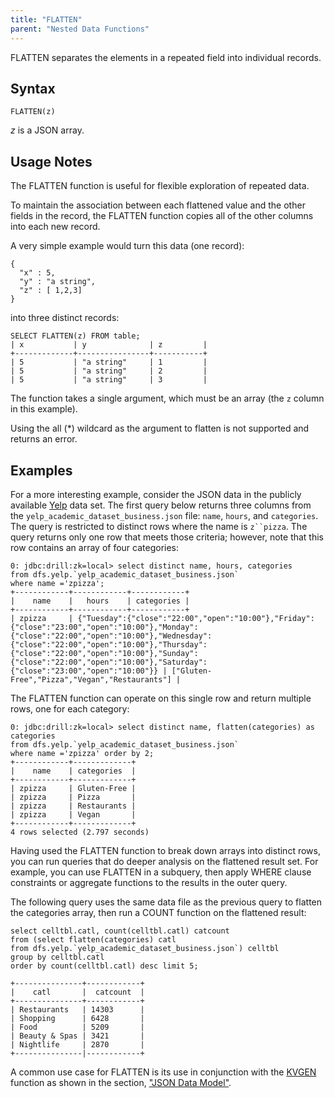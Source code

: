 ```yaml
---
title: "FLATTEN"
parent: "Nested Data Functions"
---
```

FLATTEN separates the elements in a repeated field into individual records.

## Syntax

    FLATTEN(z)

*z* is a JSON array.

## Usage Notes

The FLATTEN function is useful for flexible exploration of repeated data.

To maintain the association between each flattened value and the other fields in
the record, the FLATTEN function copies all of the other columns into each new record. 

A very simple example would turn this data (one record):

    {
      "x" : 5,
      "y" : "a string",
      "z" : [ 1,2,3]
    }

into three distinct records:

    SELECT FLATTEN(z) FROM table;
    | x           | y              | z         |
    +-------------+----------------+-----------+
    | 5           | "a string"     | 1         |
    | 5           | "a string"     | 2         |
    | 5           | "a string"     | 3         |

The function takes a single argument, which must be an array (the `z` column
in this example).

Using the all (*) wildcard as the argument to flatten is not supported and returns an error.

## Examples

For a more interesting example, consider the JSON data in the publicly
available [Yelp](https://www.yelp.com/dataset_challenge/dataset) data set. The
first query below returns three columns from the
`yelp_academic_dataset_business.json` file: `name`, `hours`, and `categories`.
The query is restricted to distinct rows where the name is `z``pizza`. The
query returns only one row that meets those criteria; however, note that this
row contains an array of four categories:

    0: jdbc:drill:zk=local> select distinct name, hours, categories 
    from dfs.yelp.`yelp_academic_dataset_business.json` 
    where name ='zpizza';
    +------------+------------+------------+
    |    name    |   hours    | categories |
    +------------+------------+------------+
    | zpizza     | {"Tuesday":{"close":"22:00","open":"10:00"},"Friday":{"close":"23:00","open":"10:00"},"Monday":{"close":"22:00","open":"10:00"},"Wednesday":{"close":"22:00","open":"10:00"},"Thursday":{"close":"22:00","open":"10:00"},"Sunday":{"close":"22:00","open":"10:00"},"Saturday":{"close":"23:00","open":"10:00"}} | ["Gluten-Free","Pizza","Vegan","Restaurants"] |

The FLATTEN function can operate on this single row and return multiple rows,
one for each category:

    0: jdbc:drill:zk=local> select distinct name, flatten(categories) as categories 
    from dfs.yelp.`yelp_academic_dataset_business.json` 
    where name ='zpizza' order by 2;
    +------------+-------------+
    |    name    | categories  |
    +------------+-------------+
    | zpizza     | Gluten-Free |
    | zpizza     | Pizza       |
    | zpizza     | Restaurants |
    | zpizza     | Vegan       |
    +------------+-------------+
    4 rows selected (2.797 seconds)

Having used the FLATTEN function to break down arrays into distinct rows, you
can run queries that do deeper analysis on the flattened result set. For
example, you can use FLATTEN in a subquery, then apply WHERE clause
constraints or aggregate functions to the results in the outer query.

The following query uses the same data file as the previous query to flatten
the categories array, then run a COUNT function on the flattened result:

    select celltbl.catl, count(celltbl.catl) catcount 
    from (select flatten(categories) catl 
    from dfs.yelp.`yelp_academic_dataset_business.json`) celltbl 
    group by celltbl.catl 
    order by count(celltbl.catl) desc limit 5;
 
    +---------------+------------+
    |    catl       |  catcount  |
    +---------------+------------+
    | Restaurants   | 14303      |
    | Shopping      | 6428       |
    | Food          | 5209       |
    | Beauty & Spas | 3421       |
    | Nightlife     | 2870       |
    +---------------|------------+

A common use case for FLATTEN is its use in conjunction with the
[KVGEN](/docs/flatten-function) function as shown in the section, ["JSON Data Model"](/docs/json-data-model/).

